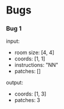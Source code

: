 # Bugs

### Bug 1

input:
- room size: [4, 4]
- coords: [1, 1]
- instructions: "NN"
- patches: []

output:
  - coords: [1, 3]
  - patches: 3
